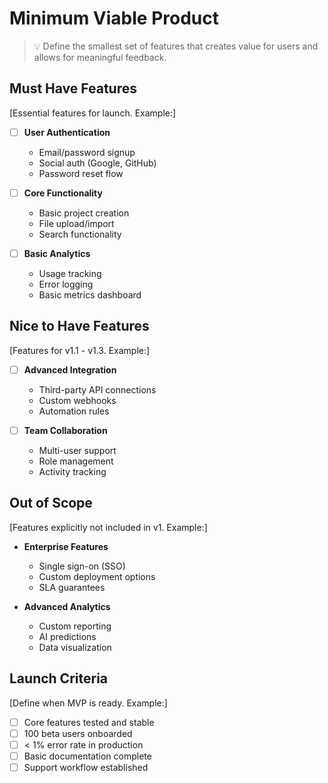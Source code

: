 # Minimum Viable Product

> 💡 Define the smallest set of features that creates value for users and allows for meaningful feedback.

## Must Have Features
[Essential features for launch. Example:]

- [ ] **User Authentication**
  - Email/password signup
  - Social auth (Google, GitHub)
  - Password reset flow

- [ ] **Core Functionality**
  - Basic project creation
  - File upload/import
  - Search functionality

- [ ] **Basic Analytics**
  - Usage tracking
  - Error logging
  - Basic metrics dashboard

## Nice to Have Features
[Features for v1.1 - v1.3. Example:]

- [ ] **Advanced Integration**
  - Third-party API connections
  - Custom webhooks
  - Automation rules

- [ ] **Team Collaboration**
  - Multi-user support
  - Role management
  - Activity tracking

## Out of Scope
[Features explicitly not included in v1. Example:]

- **Enterprise Features**
  - Single sign-on (SSO)
  - Custom deployment options
  - SLA guarantees

- **Advanced Analytics**
  - Custom reporting
  - AI predictions
  - Data visualization

## Launch Criteria
[Define when MVP is ready. Example:]

- [ ] Core features tested and stable
- [ ] 100 beta users onboarded
- [ ] < 1% error rate in production
- [ ] Basic documentation complete
- [ ] Support workflow established
